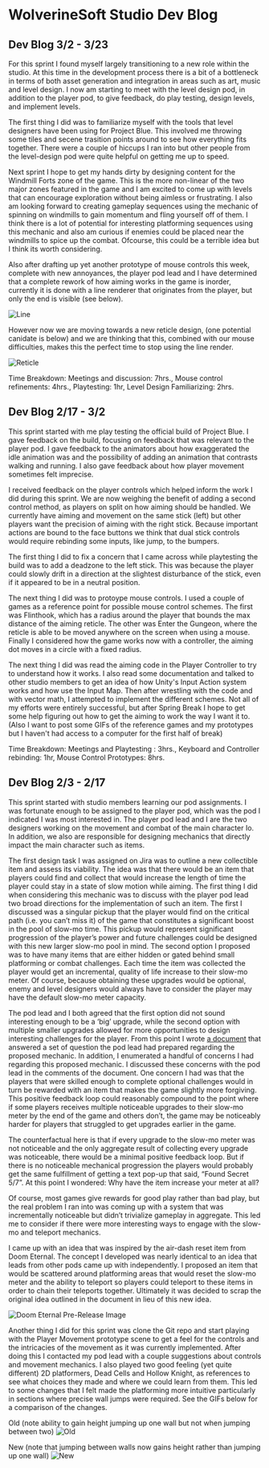 # WolverineSoft Studio Dev Blog
## Dev Blog 3/2 - 3/23
For this sprint I found myself largely transitioning to a new role within the studio. At this time in the development process there is a bit of a bottleneck in terms of both asset generation and integration in areas such as art, music and level design. I now am starting to meet with the level design pod, in addition to the player pod, to give feedback, do play testing, design levels, and implement levels. 

The first thing I did was to familiarize myself with the tools that level designers have been using for Project Blue. This involved me throwing some tiles and secene trasition points around to see how everything fits together. There were a couple of hiccups I ran into but other people from the level-design pod were quite helpful on getting me up to speed. 

Next sprint I hope to get my hands dirty by designing content for the Windmill Forts zone of the game. This is the more non-linear of the two major zones featured in the game and I am excited to come up with levels that can encourage exploration without being aimless or frustrating. I also am looking forward to creating gameplay sequences using the mechanic of spinning on windmills to gain momentum and fling yourself off of them. I think there is a lot of potential for interesting platforming sequences using this mechanic and also am curious if enemies could be placed near the windmills to spice up the combat. Ofcourse, this could be a terrible idea but I think its worth considering.

Also after drafting up yet another prototype of mouse controls this week, complete with new annoyances, the player pod lead and I have determined that a complete rework of how aiming works in the game is inorder, currently it is done with a line renderer that originates from the player, but only the end is visible (see below). 

![Line](https://i.imgur.com/tVpHylm.jpg)

However now we are moving towards a new reticle design, (one potential canidate is below) and we are thinking that this, combined with our mouse difficulties, makes this the perfect time to stop using the line render.

![Reticle](https://i.imgur.com/uENb1GS.png)

Time Breakdown:
Meetings and discussion: 7hrs., Mouse control refinements: 4hrs., Playtesting: 1hr, Level Design Familiarizing: 2hrs. 

## Dev Blog 2/17 - 3/2
This sprint started with me play testing the official build of Project Blue. I gave feedback on the build, focusing on feedback that was relevant to the player pod. I gave feedback to the animators about how exaggerated the idle animation was and the possibility of adding an animation that contrasts walking and running. I also gave feedback about how player movement sometimes felt imprecise.

I received feedback on the player controls which helped inform the work I did during this sprint. We are now weighing the benefit of adding a second control method, as players on split on how aiming should be handled. We currently have aiming and movement on the same stick (left) but other players want the precision of aiming with the right stick. Because important actions are bound to the face buttons we think that dual stick controls would require rebinding some inputs, like jump, to the bumpers.

The first thing I did to fix a concern that I came across while playtesting the build was to add a deadzone to the left stick. This was because the player could slowly drift in a direction at the slightest disturbance of the stick, even if it appeared to be in a neutral position.

The next thing I did was to protoype mouse controls. I used a couple of games as a reference point for possible mouse control schemes. The first was Flinthook, which has a radius around the player that bounds the max distance of the aiming reticle. The other was Enter the Gungeon, where the reticle is able to be moved anywhere on the screen when using a mouse. Finally I considered how the game works now with a controller, the aiming dot moves in a circle with a fixed radius. 

The next thing I did was read the aiming code in the Player Controller to try to understand how it works. I also read some documentation and talked to other studio members to get an idea of how Unity's Input Action system works and how use the Input Map. Then after wrestling with the code and with vector math, I attempted to implement the different schemes. Not all of my efforts were entirely successful, but after Spring Break I hope to get some help figuring out how to get the aiming to work the way I want it to.
(Also I want to post some GIFs of the reference games and my prototypes but I haven't had access to a computer for the first half of break)

Time Breakdown:
Meetings and Playtesting : 3hrs., Keyboard and Controller rebinding: 1hr, Mouse Control Prototypes: 8hrs.


## Dev Blog 2/3 - 2/17

This sprint started with studio members learning our pod assignments. I was fortunate enough to be assigned to the player pod, which was the pod I indicated I was most interested in. The player pod lead and I are the two designers working on the movement and combat of the main character Io. In addition, we also are responsible for designing mechanics that directly impact the main character such as items. 

The first design task I was assigned on Jira was to outline a new collectible item and assess its viability. The idea was that there would be an item that players could find and collect that would increase the length of time the player could stay in a state of slow motion while aiming. The first thing I did when considering this mechanic was to discuss with the player pod lead two broad directions for the implementation of such an item. The first I discussed was a singular pickup that the player would find on the critical path (i.e. you can’t miss it) of the game that constitutes a significant boost in the pool of slow-mo time. This pickup would represent significant progression of the player’s power and future challenges could be designed with this new larger slow-mo pool in mind. The second option I proposed was to have many items that are either hidden or gated behind small platforming or combat challenges. Each time the item was collected the player would get an incremental, quality of life increase to their slow-mo meter. Of course, because obtaining these upgrades would be optional, enemy and level designers would always have to consider the player may have the default slow-mo meter capacity.

The pod lead and I both agreed that the first option did not sound interesting enough to be a ‘big’ upgrade, while the second option with multiple smaller upgrades allowed for more opportunities to design interesting challenges for the player. 
From this point I wrote [a document](https://docs.google.com/document/d/1KUtRRBMq8uqpyk0kP86IlGxvxjnUNe4FZTW7grFuLh8/edit?usp=sharing) that answered a set of question the pod lead had prepared regarding the proposed mechanic. In addition, I enumerated a handful of concerns I had regarding this proposed mechanic. I discussed these concerns with the pod lead in the comments of the document. One concern I had was that the players that were skilled enough to complete optional challenges would in turn be rewarded with an item that makes the game slightly more forgiving. This positive feedback loop could reasonably compound to the point where if some players receives multiple noticeable upgrades to their slow-mo meter by the end of the game and others don’t, the game may be noticeably harder for players that struggled to get upgrades earlier in the game. 

The counterfactual here is that if every upgrade to the slow-mo meter was not noticeable and the only aggregate result of collecting every upgrade was noticeable, there would be a minimal positive feedback loop. But if there is no noticeable mechanical progression the players would probably get the same fulfillment of getting a text pop-up that said, “Found Secret 5/7”. At this point I wondered: Why have the item increase your meter at all?

Of course, most games give rewards for good play rather than bad play, but the real problem I ran into was coming up with a system that was incrementally noticeable but didn’t trivialize gameplay in aggregate. This led me to consider if there were more interesting ways to engage with the slow-mo and teleport mechanics. 

I came up with an idea that was inspired by the air-dash reset item from Doom Eternal. The concept I developed was nearly identical to an idea that leads from other pods came up with independently. I proposed an item that would be scattered around platforming areas that would reset the slow-mo meter and the ability to teleport so players could teleport to these items in order to chain their teleports together. Ultimately it was decided to scrap the original idea outlined in the document in lieu of this new idea.

![Doom Eternal Pre-Release Image](https://i.imgur.com/PEkC3QJ.jpg)

Another thing I did for this sprint was clone the Git repo and start playing with the Player Movement prototype scene to get a feel for the controls and the intricacies of the movement as it was currently implemented. After doing this I contacted my pod lead with a couple suggestions about controls and movement mechanics. I also played two good feeling (yet quite different) 2D platformers, Dead Cells and Hollow Knight, as references to see what choices they made and where we could learn from them. This led to some changes that I felt made the platforming more intuitive particularly in sections where precise wall jumps were required. See the GIFs below for a comparison of the changes.

Old (note ability to gain height jumping up one wall but not when jumping between two)
![Old](https://i.imgur.com/tTe9YcT.gif)

New (note that jumping between walls now gains height rather than jumping up one wall)
![New](https://i.imgur.com/dD3K0nY.gif)
